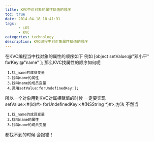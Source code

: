 ```yaml
---
title: KVC中对对象的属性赋值的顺序
toc: true
date: 2014-04-18 18:41:31
tags:
      - iOS
      - KVC
categories: technology
description: KVC编程中对对象属性赋值的顺序
---
```

<script>
(function(){
    var bp = document.createElement('script');
    var curProtocol = window.location.protocol.split(':')[0];
    if (curProtocol === 'https') {
        bp.src = 'https://zz.bdstatic.com/linksubmit/push.js';        
    }
    else {
        bp.src = 'http://push.zhanzhang.baidu.com/push.js';
    }
    var s = document.getElementsByTagName("script")[0];
    s.parentNode.insertBefore(bp, s);
})();
</script>

<link href="http://cdn.bootcss.com/highlight.js/8.0/styles/monokai_sublime.min.css" rel="stylesheet">  
<script src="http://cdn.bootcss.com/highlight.js/8.0/highlight.min.js"></script>  
<script>hljs.initHighlightingOnLoad();</script>
在KVC编程当中找对象的属性的顺序如下  
例如 [object    setValue:@"邓小平" forKey:@"name" ];   
那么KVC找属性的顺序如何呢

     1.找_name的成员变量
     2.找叫name的属性
     3.找叫name的成员变量
     4.调用setValue:forUndefinedKey:];

所以一个对象用到KVC对属相赋值的时候 一定要实现<br> setValue:<#(id)#> forUndefinedKey:<#(NSString *)#>;方法
不然当 

     1.找_name的成员变量
     2.找叫name的属性
     3.找叫name的成员变量
都找不到的时候 会报错！
